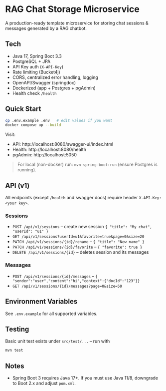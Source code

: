 # RAG Chat Storage Microservice

A production-ready template microservice for storing chat sessions & messages generated by a RAG chatbot.

## Tech
- Java 17, Spring Boot 3.3
- PostgreSQL + JPA
- API Key auth (`X-API-Key`)
- Rate limiting (Bucket4j)
- CORS, centralized error handling, logging
- OpenAPI/Swagger (springdoc)
- Dockerized (app + Postgres + pgAdmin)
- Health check `/health`

## Quick Start

```bash
cp .env.example .env   # edit values if you want
docker compose up --build
```

Visit:
- API: http://localhost:8080/swagger-ui/index.html
- Health: http://localhost:8080/health
- pgAdmin: http://localhost:5050

> For local (non-docker) run: `mvn spring-boot:run` (ensure Postgres is running).

## API (v1)

All endpoints (except `/health` and swagger docs) require header `X-API-Key: <your key>`.

### Sessions
- `POST /api/v1/sessions` – create new session `{ "title": "My chat", "userId": "u1" }`
- `GET /api/v1/sessions?userId=u1&favorite=true&page=0&size=20`
- `PATCH /api/v1/sessions/{id}/rename` – `{ "title": "New name" }`
- `PATCH /api/v1/sessions/{id}/favorite` – `{ "favorite": true }`
- `DELETE /api/v1/sessions/{id}` – deletes session and its messages

### Messages
- `POST /api/v1/sessions/{id}/messages` – `{ "sender":"user","content":"hi","context":{"docId":"123"}}`
- `GET /api/v1/sessions/{id}/messages?page=0&size=50`

## Environment Variables
See `.env.example` for all supported variables.

## Testing
Basic unit test exists under `src/test/...` – run with
```bash
mvn test
```

## Notes
- Spring Boot 3 requires Java 17+. If you must use Java 11/8, downgrade to Boot 2.x and adjust `pom.xml`.
